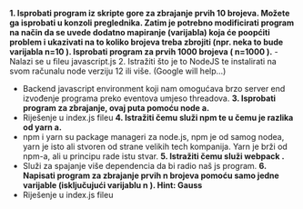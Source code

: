 **1. Isprobati program iz skripte gore za zbrajanje prvih 10 brojeva. Možete ga isprobati u konzoli preglednika. Zatim je potrebno modificirati program na način da se uvede dodatno mapiranje (varijabla) koja će poopćiti problem i ukazivati na to koliko brojeva treba zbrojiti (npr. neka to bude varijabla n=10 ). Isprobati program za prvih 1000 brojeva ( n=1000 ).**
     - Nalazi se u fileu javascript.js
2. Istražiti što je to NodeJS te instalirati na svom računalu node verziju 12 ili više. (Google will help...)
   - Backend javascript environment koji nam omogućava brzo server end izvođenje programa preko eventova umjeso threadova. 
**3. Isprobati program za zbrajanje, ovaj puta pomoću node a.**
  - Riješenje u index.js fileu
**4. Istražiti čemu služi npm te u čemu je razlika od yarn a.**
  - npm i yarn su package manageri za node.js, npm je od samog nodea, yarn je isto ali stvoren od strane velikih tech kompanija. Yarn je brži od npm-a, ali u principu rade istu stvar.
**5. Istražiti čemu služi webpack .**
  - Služi za spajanje više dependencia da bi radio naš js program.
**6. Napisati program za zbrajanje prvih n brojeva pomoću samo jedne varijable (isključujući varijablu n ). Hint: Gauss**
  - Riješenje u index.js fileu